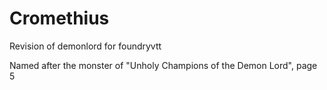 # Cromethius
Revision of demonlord for foundryvtt

Named after the monster of "Unholy Champions of the Demon Lord", page 5
